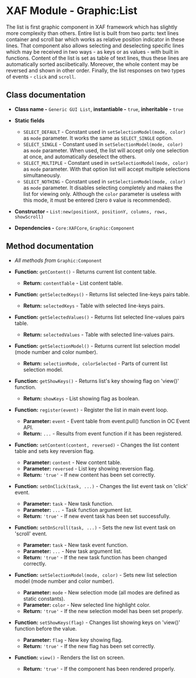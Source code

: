 # XAF Module - Graphic:List

The list is first graphic component in XAF framework which has slightly more complexity than others. Entire list is built from two parts: text lines container and scroll bar which works as relative position indicator in these lines. That component also allows selecting and deselecting specific lines which may be received in two ways - as keys or as values - with built in functions. Content of the list is set as table of text lines, thus these lines are automatically sorted asciibetically. Moreover, the whole content may be reversed and shown in other order. Finally, the list responses on two types of events - `click` and `scroll`.

## Class documentation

* **Class name -** `Generic GUI List`, **instantiable -** `true`, **inheritable -** `true`
* **Static fields**

  * `SELECT_DEFAULT` - Constant used in `setSelectionModel(mode, color)` as `mode` parameter. It works the same as `SELECT_SINGLE` option.
  * `SELECT_SINGLE` - Constant used in `setSelectionModel(mode, color)` as `mode` parameter. When used, the list will accept only one selection at once, and automatically deselect the others.
  * `SELECT_MULTIPLE` - Constant used in `setSelectionModel(mode, color)` as `mode` parameter. With that option list will accept multiple selections simultaneously.
  * `SELECT_NOTHING` - Constant used in `setSelectionModel(mode, color)` as `mode` parameter. It disables selecting completely and makes the list for viewing only. Although the `color` parameter is useless with this mode, it must be entered (zero `0` value is recommended).

* **Constructor -** `List:new(positionX, positionY, columns, rows, showScroll)`
* **Dependencies -** `Core:XAFCore`, `Graphic:Component`

## Method documentation

* *All methods from* `Graphic:Component`

* **Function:** `getContent()` - Returns current list content table.

  * **Return:** `contentTable` - List content table.

* **Function:** `getSelectedKeys()` - Returns list selected line-keys pairs table.

  * **Return:** `selectedKeys` - Table with selected line-keys pairs.

* **Function:** `getSelectedValues()` - Returns list selected line-values pairs table.

  * **Return:** `selectedValues` - Table with selected line-values pairs.

* **Function:** `getSelectionModel()` - Returns current list selection model (mode number and color number).

  * **Return:** `selectionMode, colorSelected` - Parts of current list selection model.

* **Function:** `getShowKeys()` - Returns list's key showing flag on 'view()' function.

  * **Return:** `showKeys` - List showing flag as boolean.

* **Function:** `register(event)` - Register the list in main event loop.

  * **Parameter:** `event` - Event table from event.pull() function in OC Event API.
  * **Return:** `...` - Results from event function if it has been registered.

* **Function:** `setContent(content, reversed)` - Changes the list content table and sets key reversion flag.

  * **Parameter:** `content` - New content table.
  * **Parameter:** `reversed` - List key showing reversion flag.
  * **Return:** `'true'` - If new content has been set correctly.

* **Function:** `setOnClick(task, ...)` - Changes the list event task on 'click' event.

  * **Parameter:** `task` - New task function.
  * **Parameter:** `...` - Task function argument list.
  * **Return:** `'true'` - If new event task has been set successfully.

* **Function:** `setOnScroll(task, ...)` - Sets the new list event task on 'scroll' event.

  * **Parameter:** `task` - New task event function.
  * **Parameter:** `...` - New task argument list.
  * **Return:** `'true'` - If the new task function has been changed correctly.

* **Function:** `setSelectionModel(mode, color)` - Sets new list selection model (mode number and color number).

  * **Parameter:** `mode` - New selection mode (all modes are defined as static constants).
  * **Parameter:** `color` - New selected line highlight color.
  * **Return:** `'true'` - If the new selection model has been set properly.

* **Function:** `setShowKeys(flag)` - Changes list showing keys on 'view()' function before the value.

  * **Parameter:** `flag` - New key showing flag.
  * **Return:** `'true'` - If the new flag has been set correctly.

* **Function:** `view()` - Renders the list on screen.

  * **Return:** `'true'` - If the component has been rendered properly.
